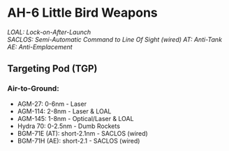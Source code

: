 # AH-6 Little Bird Weapons

_LOAL: Lock-on-After-Launch  
SACLOS: Semi-Automatic Command to Line Of Sight (wired)
AT: Anti-Tank
AE: Anti-Emplacement_

## **Targeting Pod (TGP)**

### **Air-to-Ground:**

- AGM-27: 0-6nm - Laser
- AGM-114: 2-8nm - Laser & LOAL
- AGM-145: 1-8nm - Optical/Laser & LOAL
- Hydra 70: 0-2.5nm - Dumb Rockets
- BGM-71E (AT): short-2.1nm - SACLOS (wired)
- BGM-71H (AE): short-2.1 - SACLOS (wired)
